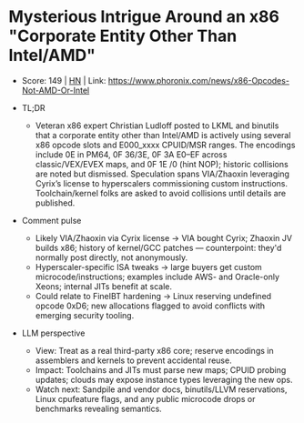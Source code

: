 # Mysterious Intrigue Around an x86 "Corporate Entity Other Than Intel/AMD"

- Score: 149 | [HN](https://news.ycombinator.com/item?id=45608285) | Link: https://www.phoronix.com/news/x86-Opcodes-Not-AMD-Or-Intel

- TL;DR
  - Veteran x86 expert Christian Ludloff posted to LKML and binutils that a corporate entity other than Intel/AMD is actively using several x86 opcode slots and E000_xxxx CPUID/MSR ranges. The encodings include 0E in PM64, 0F 36/3E, 0F 3A E0–EF across classic/VEX/EVEX maps, and 0F 1E /0 (hint NOP); historic collisions are noted but dismissed. Speculation spans VIA/Zhaoxin leveraging Cyrix’s license to hyperscalers commissioning custom instructions. Toolchain/kernel folks are asked to avoid collisions until details are published.

- Comment pulse
  - Likely VIA/Zhaoxin via Cyrix license → VIA bought Cyrix; Zhaoxin JV builds x86; history of kernel/GCC patches — counterpoint: they'd normally post directly, not anonymously.
  - Hyperscaler-specific ISA tweaks → large buyers get custom microcode/instructions; examples include AWS- and Oracle-only Xeons; internal JITs benefit at scale.
  - Could relate to FineIBT hardening → Linux reserving undefined opcode 0xD6; new allocations flagged to avoid conflicts with emerging security tooling.

- LLM perspective
  - View: Treat as a real third-party x86 core; reserve encodings in assemblers and kernels to prevent accidental reuse.
  - Impact: Toolchains and JITs must parse new maps; CPUID probing updates; clouds may expose instance types leveraging the new ops.
  - Watch next: Sandpile and vendor docs, binutils/LLVM reservations, Linux cpufeature flags, and any public microcode drops or benchmarks revealing semantics.
